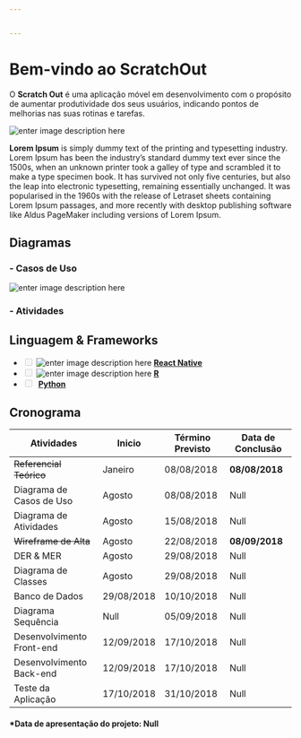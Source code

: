 ```yaml
---


---
```


<h1 id="bem-vindo-ao-scratchout">Bem-vindo ao ScratchOut</h1>
<p>O <strong>Scratch Out</strong> é uma aplicação móvel em desenvolvimento com o propósito de aumentar produtividade dos seus usuários, indicando pontos de melhorias nas suas rotinas e tarefas.</p>
<p><img src="https://i.imgur.com/83ZQgoC.png" alt="enter image description here"></p>
<p><strong>Lorem Ipsum</strong>  is simply dummy text of the printing and typesetting industry. Lorem Ipsum has been the industry’s standard dummy text ever since the 1500s, when an unknown printer took a galley of type and scrambled it to make a type specimen book. It has survived not only five centuries, but also the leap into electronic typesetting, remaining essentially unchanged. It was popularised in the 1960s with the release of Letraset sheets containing Lorem Ipsum passages, and more recently with desktop publishing software like Aldus PageMaker including versions of Lorem Ipsum.</p>
<h2 id="diagramas">Diagramas</h2>
<h3 id="casos-de-uso">- Casos de Uso</h3>
<p><img src="https://i.imgur.com/yo6eSCT.png" alt="enter image description here"></p>
<h3 id="atividades">- Atividades</h3>
<h2 id="linguagem--frameworks">Linguagem &amp; Frameworks</h2>
<ul>
<li class="task-list-item"><input type="checkbox" class="task-list-item-checkbox" disabled=""> <img src="https://i.imgur.com/kPWSWLt.png" alt="enter image description here"> <strong><a href="https://facebook.github.io/react-native/docs/getting-started.html">React Native</a></strong></li>
<li class="task-list-item"><input type="checkbox" class="task-list-item-checkbox" disabled=""> <img src="https://i.imgur.com/724K584.png" alt="enter image description here"> <strong><a href="https://www.r-project.org/other-docs.html">R</a></strong></li>
<li class="task-list-item"><input type="checkbox" class="task-list-item-checkbox" disabled=""> <img src="https://i.imgur.com/z8kSoHf.png" alt=""> <strong><a href="https://www.python.org/doc/">Python</a></strong></li>
</ul>
<h2 id="cronograma">Cronograma</h2>

<table>
<thead>
<tr>
<th>Atividades</th>
<th>Inicio</th>
<th>Término Previsto</th>
<th>Data de Conclusão</th>
</tr>
</thead>
<tbody>
<tr>
<td><s>Referencial Teórico</s></td>
<td>Janeiro</td>
<td>08/08/2018</td>
<td><strong>08/08/2018</strong></td>
</tr>
<tr>
<td>Diagrama de Casos de Uso</td>
<td>Agosto</td>
<td>08/08/2018</td>
<td>Null</td>
</tr>
<tr>
<td>Diagrama de Atividades</td>
<td>Agosto</td>
<td>15/08/2018</td>
<td>Null</td>
</tr>
<tr>
<td><s>Wireframe de Alta</s></td>
<td>Agosto</td>
<td>22/08/2018</td>
<td><strong>08/09/2018</strong></td>
</tr>
<tr>
<td>DER &amp; MER</td>
<td>Agosto</td>
<td>29/08/2018</td>
<td>Null</td>
</tr>
<tr>
<td>Diagrama de Classes</td>
<td>Agosto</td>
<td>29/08/2018</td>
<td>Null</td>
</tr>
<tr>
<td>Banco de Dados</td>
<td>29/08/2018</td>
<td>10/10/2018</td>
<td>Null</td>
</tr>
<tr>
<td>Diagrama Sequência</td>
<td>Null</td>
<td>05/09/2018</td>
<td>Null</td>
</tr>
<tr>
<td>Desenvolvimento Front-end</td>
<td>12/09/2018</td>
<td>17/10/2018</td>
<td>Null</td>
</tr>
<tr>
<td>Desenvolvimento Back-end</td>
<td>12/09/2018</td>
<td>17/10/2018</td>
<td>Null</td>
</tr>
<tr>
<td>Teste da Aplicação</td>
<td>17/10/2018</td>
<td>31/10/2018</td>
<td>Null</td>
</tr>
</tbody>
</table><h4 id="data-de-apresentação-do-projeto-null">*Data de apresentação do projeto: Null</h4>

